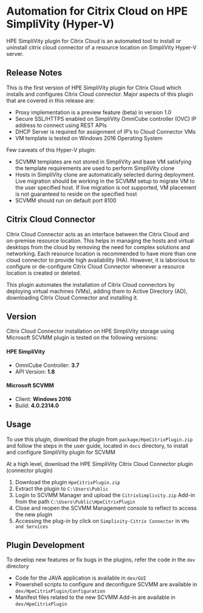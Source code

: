 # Automation for Citrix Cloud on HPE SimpliVity (Hyper-V)

HPE SimpliVity plugin for Citrix Cloud is an automated tool to install or uninstall citrix cloud connector of a resource location on SimpliVity Hyper-V server.

## Release Notes

This is the first version of HPE SimpliVity plugin for Citrix Cloud which installs and configures Citrix Cloud connector. Major aspects of this plugin that are covered in this release are:

- Proxy implementation is a preview feature (beta) in version 1.0
- Secure SSL/HTTPS enabled on SimpliVity OmniCube controller (OVC) IP address to connect using REST APIs
- DHCP Server is required for assignment of IP’s to Cloud Connector VMs
- VM template is tested on Windows 2016 Operating System

Few caveats of this Hyper-V plugin:
- SCVMM templates are not stored in SimpliVity and base VM satisfying the template requirements are used to perform SimpliVity clone
- Hosts in SimpliVity clone are automatically selected during deployment. Live migration should be working in the SCVMM setup to migrate VM to the user specified host. If live migration is not supported, VM placement is not guaranteed to reside on the specified host
- SCVMM should run on default port 8100

## Citrix Cloud Connector

Citrix Cloud Connector acts as an interface between the Citrix Cloud and on-premise resource location. This helps in managing the hosts and virtual desktops from the cloud by removing the need for complex solutions and networking. Each resource location is recommended to have more than one cloud connector to provide high availability (HA). However, it is laborious to configure or de-configure Citrix Cloud Connector whenever a resource location is created or deleted.

This plugin automates the installation of Citrix Cloud connectors by deploying virtual machines (VMs), adding them to Active Directory (AD), downloading Citrix Cloud Connector and installing it.

## Version

Citrix Cloud Connector installation on HPE SimpliVity storage using Microsoft SCVMM plugin is tested on the following versions:

#### HPE SimpliVity
- OmniCube Controller: **3.7**
- API Version:	**1.8**

#### Microsoft SCVMM 
- Client:  **Windows 2016**
- Build: **4.0.2314.0**

## Usage
To use this plugin, download the plugin from `package/HpeCitrixPlugin.zip` and follow the steps in the user guide, located in `docs` directory, to install and configure SimpliVity plugin for SCVMM

At a high level, download the HPE SimpliVity Citrix Cloud Connector plugin (connector plugin)
1. Download the plugin `HpeCitrixPlugin.zip`
2. Extract the plugin to `C:\Users\Public`
3. Login to SCVMM Manager and upload the `CitrixSimplivity.zip` Add-in from the path `C:\Users\Public\HpeCitrixPlugin`
4. Close and reopen the SCVMM Management console to reflect to access the new plugin
5. Accessing the plug-in by click on `Simplivity-Citrix Connector` in `VMs and Services`

## Plugin Development
To develop new features or fix bugs in the plugins, refer the code in the `dev` directory

- Code for the JAVA application is available in `dev/GUI`
- Powershell scripts to configure and deconfigure SCVMM are available in `dev/HpeCitrixPlugin/Configuration`
- Manifest files related to the new SCVMM Add-in are available in `dev/HpeCitrixPlugin`
